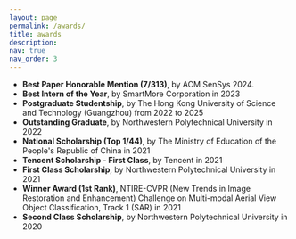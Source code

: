 ```yaml
---
layout: page
permalink: /awards/
title: awards
description:
nav: true
nav_order: 3
---
```


+ __Best Paper Honorable Mention (7/313)__, by ACM SenSys 2024.
+ __Best Intern of the Year__, by SmartMore Corporation in 2023
+ __Postgraduate Studentship__, by The Hong Kong University of Science and Technology (Guangzhou) from 2022 to 2025
+ __Outstanding Graduate__, by Northwestern Polytechnical University in 2022
+ __National Scholarship (Top 1/44)__, by The Ministry of Education of the People's Republic of China in 2021
+ __Tencent Scholarship - First Class__, by Tencent in 2021
+ __First Class Scholarship__, by Northwestern Polytechnical University in 2021
+ __Winner Award (1st Rank)__, NTIRE-CVPR (New Trends in Image Restoration and Enhancement) Challenge on Multi-modal Aerial View Object Classification, Track 1 (SAR) in 2021
+ __Second Class Scholarship__, by Northwestern Polytechnical University in 2020
